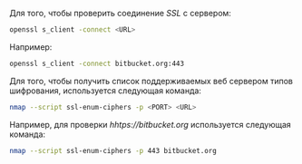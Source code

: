 Для того, чтобы проверить соединение *SSL* с сервером:
```bash
openssl s_client -connect <URL>
```

Например:
```bash
openssl s_client -connect bitbucket.org:443
```

Для того, чтобы получить список поддерживаемых веб сервером типов шифрования, используется следующая команда:
```bash
nmap --script ssl-enum-ciphers -p <PORT> <URL> 
```

Например, для проверки *hhtps://bitbucket.org* используется следующая команда:
```bash
nmap --script ssl-enum-ciphers -p 443 bitbucket.org
```